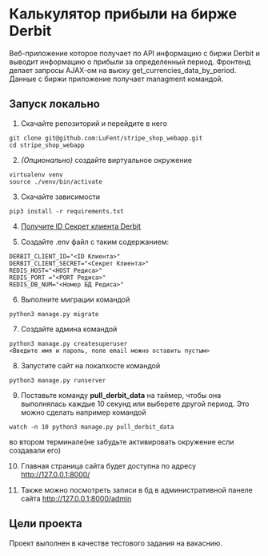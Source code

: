 # Калькулятор прибыли на бирже Derbit
Веб-приложение которое получает по API информацию с биржи Derbit и выводит информацию о прибыли за определенный период. Фронтенд делает запросы AJAX-ом на вьюху get_currencies_data_by_period. Данные с биржи приложение получает managment командой.

## Запуск локально

1) Скачайте репозиторий и перейдите в него
```
git clone git@github.com:LuFent/stripe_shop_webapp.git
cd stripe_shop_webapp
```

 2) *(Опционально)* создайте виртуальное окружение
```
virtualenv venv
source ./venv/bin/activate
```

3) Скачайте зависимости
```
pip3 install -r requirements.txt
```

4) [Получите ID Секрет клиента Derbit](https://test.deribit.com/account/BTC/api)



5) Создайте .env файл с таким содержанием:
```
DERBIT_CLIENT_ID="<ID Клиента>"
DERBIT_CLIENT_SECRET="<Секрет Клиента>"
REDIS_HOST="<HOST Редиса>"
REDIS_PORT ="<PORT Редиса>"
REDIS_DB_NUM="<Номер БД Редиса>"
```

6) Выполните миграции командой
```
python3 manage.py migrate
```

7) Создайте админа командой
```
python3 manage.py createsuperuser
<Введите имя и пароль, поле email можно оставить пустым>
```

8) Запустите сайт на локалхосте командой
```
python3 manage.py runserver
```

9) Поставьте команду  **pull_derbit_data** на таймер, чтобы она выполнялась каждые 10 секунд или выберете другой период. Это можно сделать например командой
```
watch -n 10 python3 manage.py pull_derbit_data
```
 во втором терминале(не забудьте активировать окружение если создавали его)

10) Главная страница сайта будет доступна по адресу http://127.0.0.1:8000/

11) Также можно посмотреть записи в бд в административной панеле сайта http://127.0.0.1:8000/admin

 ## Цели проекта

 Проект выполнен в качестве тестового задания на вакаснию.
